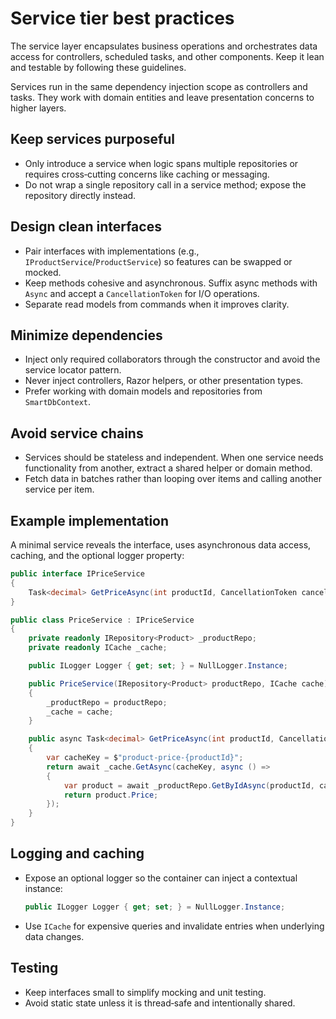 # Service tier best practices

The service layer encapsulates business operations and orchestrates data access for controllers, scheduled tasks, and other components. Keep it lean and testable by following these guidelines.

Services run in the same dependency injection scope as controllers and tasks. They work with domain entities and leave presentation concerns to higher layers.

## Keep services purposeful
- Only introduce a service when logic spans multiple repositories or requires cross‑cutting concerns like caching or messaging.
- Do not wrap a single repository call in a service method; expose the repository directly instead.

## Design clean interfaces
- Pair interfaces with implementations (e.g., `IProductService`/`ProductService`) so features can be swapped or mocked.
- Keep methods cohesive and asynchronous. Suffix async methods with `Async` and accept a `CancellationToken` for I/O operations.
- Separate read models from commands when it improves clarity.

## Minimize dependencies
- Inject only required collaborators through the constructor and avoid the service locator pattern.
- Never inject controllers, Razor helpers, or other presentation types.
- Prefer working with domain models and repositories from `SmartDbContext`.

## Avoid service chains
- Services should be stateless and independent. When one service needs functionality from another, extract a shared helper or domain method.
- Fetch data in batches rather than looping over items and calling another service per item.

## Example implementation
A minimal service reveals the interface, uses asynchronous data access, caching, and the optional logger property:

```csharp
public interface IPriceService
{
    Task<decimal> GetPriceAsync(int productId, CancellationToken cancelToken = default);
}

public class PriceService : IPriceService
{
    private readonly IRepository<Product> _productRepo;
    private readonly ICache _cache;

    public ILogger Logger { get; set; } = NullLogger.Instance;

    public PriceService(IRepository<Product> productRepo, ICache cache)
    {
        _productRepo = productRepo;
        _cache = cache;
    }

    public async Task<decimal> GetPriceAsync(int productId, CancellationToken cancelToken = default)
    {
        var cacheKey = $"product-price-{productId}";
        return await _cache.GetAsync(cacheKey, async () =>
        {
            var product = await _productRepo.GetByIdAsync(productId, cancelToken);
            return product.Price;
        });
    }
}
```

## Logging and caching
- Expose an optional logger so the container can inject a contextual instance:

  ```csharp
  public ILogger Logger { get; set; } = NullLogger.Instance;
  ```

- Use `ICache` for expensive queries and invalidate entries when underlying data changes.

## Testing
- Keep interfaces small to simplify mocking and unit testing.
- Avoid static state unless it is thread‑safe and intentionally shared.